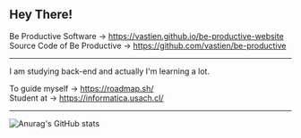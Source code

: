 ## Hey There!

  Be Productive Software → https://vastien.github.io/be-productive-website                           
  Source Code of Be Productive → https://github.com/vastien/be-productive
   

___________________________________________________________________________________________________________________________________________________________

I am studying back-end and actually I'm learning a lot. 

To guide myself → https://roadmap.sh/                                                                                                                                                                                                                                                                                                                     
Student at → https://informatica.usach.cl/       

___________________________________________________________________________________________________________________________________________________________

![Anurag's GitHub stats](https://github-readme-stats.vercel.app/api?username=anuraghazra&show_icons=true&theme=gruvbox)
